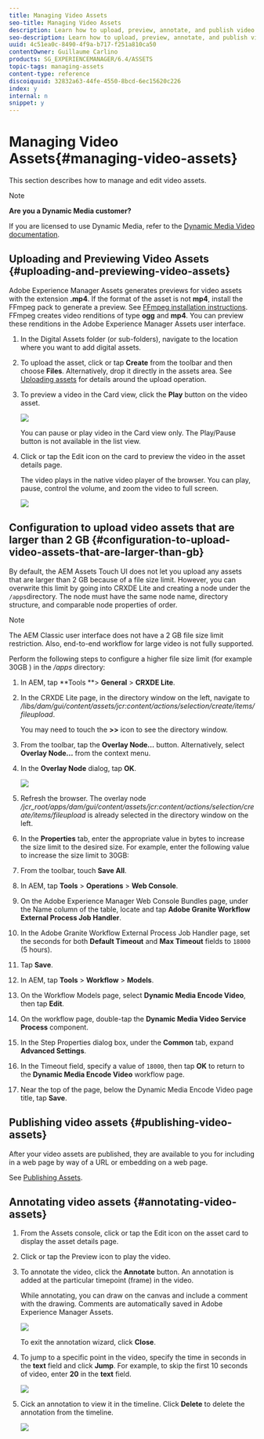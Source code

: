 ```yaml
---
title: Managing Video Assets
seo-title: Managing Video Assets
description: Learn how to upload, preview, annotate, and publish video assets.
seo-description: Learn how to upload, preview, annotate, and publish video assets.
uuid: 4c51ea0c-8490-4f9a-b717-f251a810ca50
contentOwner: Guillaume Carlino
products: SG_EXPERIENCEMANAGER/6.4/ASSETS
topic-tags: managing-assets
content-type: reference
discoiquuid: 32832a63-44fe-4550-8bcd-6ec15620c226
index: y
internal: n
snippet: y
---
```


# Managing Video Assets{#managing-video-assets}

This section describes how to manage and edit video assets.

>[!NOTE]
>
>**Are you a Dynamic Media customer?**
>
>If you are licensed to use Dynamic Media, refer to the [Dynamic Media Video documentation](../../assets/using/video.md).

## Uploading and Previewing Video Assets {#uploading-and-previewing-video-assets}

Adobe Experience Manager Assets generates previews for video assets with the extension **.mp4**. If the format of the asset is not **mp4**, install the FFmpeg pack to generate a preview. See [FFmpeg installation instructions](../../sites/authoring/using/default-components-foundation.md#video). FFmpeg creates video renditions of type **ogg** and **mp4**. You can preview these renditions in the Adobe Experience Manager Assets user interface.

1. In the Digital Assets folder (or sub-folders), navigate to the location where you want to add digital assets.
1. To upload the asset, click or tap **Create** from the toolbar and then choose **Files**. Alternatively, drop it directly in the assets area. See [Uploading assets](../../assets/using/managing-assets-touch-ui.md#uploadingassets) for details around the upload operation.
1. To preview a video in the Card view, click the **Play** button on the video asset.

   ![](assets/chlimage_1-203.png)

   You can pause or play video in the Card view only. The Play/Pause button is not available in the list view.

1. Click or tap the Edit icon on the card to preview the video in the asset details page.

   The video plays in the native video player of the browser. You can play, pause, control the volume, and zoom the video to full screen.

   ![](assets/chlimage_1-204.png)

## Configuration to upload video assets that are larger than 2 GB {#configuration-to-upload-video-assets-that-are-larger-than-gb}

By default, the AEM Assets Touch UI does not let you upload any assets that are larger than 2 GB because of a file size limit. However, you can overwrite this limit by going into CRXDE Lite and creating a node under the `/apps`directory. The node must have the same node name, directory structure, and comparable node properties of order.

>[!NOTE]
>
>The AEM Classic user interface does not have a 2 GB file size limit restriction. Also, end-to-end workflow for large video is not fully supported.

Perform the following steps to configure a higher file size limit (for example 30GB ) in the */apps* directory:

1. In AEM, tap **Tools **&gt; **General** &gt; **CRXDE Lite**.
1. In the CRXDE Lite page, in the directory window on the left, navigate to */libs/dam/gui/content/assets/jcr:content/actions/selection/create/items/fileupload*.

   You may need to touch the **&gt;&gt;** icon to see the directory window.

1. From the toolbar, tap the **Overlay Node…** button. Alternatively, select **Overlay Node...** from the context menu.

   <!--
   Comment Type: remark
   Last Modified By: unknown unknown (rbrough@adobe.com)
   Last Modified Date: 2017-11-30T05:30:03.345-0500
   <p>Are each one of these (gui, content, assets, _jcr_content, body, etc.) as seen in the path below supposed to be created as a node? Or are some of them created as folders or components or something else?</p>
   <p>/gui/content/assets/_jcr_content/body/assetscontent/header/items/items/fileupload</p>
   <p> </p>
   <p>Can you send a screenshot of what the CRXDE Lite page is supposed to look like (with the directory structure on the left side and the Properties tab showing for fileupload) when they've entered the full node path and the property. Then I can better understand what is going on and update the steps.</p>
   -->

1. In the **Overlay Node** dialog, tap **OK**.

   ![](assets/chlimage_1-205.png)

1. Refresh the browser. The overlay node */jcr_root/apps/dam/gui/content/assets/jcr:content/actions/selection/create/items/fileupload* is already selected in the directory window on the left.
1. In the **Properties** tab, enter the appropriate value in bytes to increase the size limit to the desired size. For example, enter the following value to increase the size limit to 30GB:
1. From the toolbar, touch **Save All**.
1. In AEM, tap **Tools** &gt; **Operations** &gt; **Web Console**.
1. On the Adobe Experience Manager Web Console Bundles page, under the Name column of the table, locate and tap **Adobe Granite Workflow External Process Job Handler**.
1. In the Adobe Granite Workflow External Process Job Handler page, set the seconds for both **Default Timeout** and **Max Timeout** fields to `18000` (5 hours).
1. Tap **Save**.
1. In AEM, tap **Tools** &gt; **Workflow** &gt; **Models**.
1. On the Workflow Models page, select **Dynamic Media Encode Video**, then tap **Edit**.
1. On the workflow page, double-tap the **Dynamic Media Video Service Process** component.
1. In the Step Properties dialog box, under the **Common** tab, expand **Advanced Settings**.
1. In the Timeout field, specify a value of `18000`, then tap **OK** to return to the **Dynamic Media Encode Video** workflow page.
1. Near the top of the page, below the Dynamic Media Encode Video page title, tap **Save**.

## Publishing video assets {#publishing-video-assets}

After your video assets are published, they are available to you for including in a web page by way of a URL or embedding on a web page.

See [Publishing Assets](../../assets/using/publishing-dynamicmedia-assets.md).

## Annotating video assets {#annotating-video-assets}

1. From the Assets console, click or tap the Edit icon on the asset card to display the asset details page.
1. Click or tap the Preview icon to play the video. 
1. To annotate the video, click the **Annotate** button. An annotation is added at the particular timepoint (frame) in the video.

   While annotating, you can draw on the canvas and include a comment with the drawing. Comments are automatically saved in Adobe Experience Manager Assets.

   ![](assets/chlimage_1-206.png)

   To exit the annotation wizard, click **Close**.

1. To jump to a specific point in the video, specify the time in seconds in the **text** field and click **Jump**. For example, to skip the first 10 seconds of video, enter **20** in the **text** field.

   ![](assets/chlimage_1-207.png)

1. Cick an annotation to view it in the timeline. Click **Delete** to delete the annotation from the timeline.

   ![](assets/chlimage_1-208.png)

